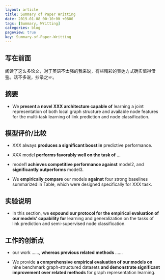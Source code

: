 ```yaml
---
layout: article
title: Summary of Paper Writting
date: 2019-01-08 00:10:00 +0800
tags: [Summary, Writting]
categories: blog
pageview: true
key: Summary-of-Paper-Writting
---
```




## 写在前面

阅读了这么多论文，对于英语不太强的我来说，有些精彩的表达方式确实值得借鉴。话不多说，抄录之☞。





## 摘要

- We **present a novel XXX architecture capable of** learning a joint representation of both local graph structure and available node features for the multi-task learning of link prediction and node classification.



## 模型评价/比较

- XXX always **produces a significant boost in** predictive performance.

- XXX model **performs favorably well on the task of** …
- model1 **achieves competitive performance against** model2, and **significantly outperforms** model3.
- We **empirically compare** our models **against** four strong baselines summarized in Table, which were designed specifically for XXX task.



## 实验说明

- In this section, we **expound our protocol for the empirical evaluation of our models’ capability for** learning and generalization on the tasks of link prediction and semi-supervised node classification.



## 工作的创新点

- our work ……, **whereas previous related methods** ……

- We provide **a comprehensive empirical evaluation of our models on** nine benchmark graph-structured datasets **and demonstrate significant improvement over related methods** for graph representation learning.
